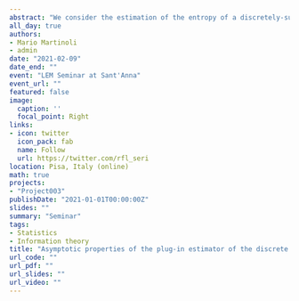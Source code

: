 ```yaml
---
abstract: "We consider the estimation of the entropy of a discretely-supported time series through a plug-in estimator. We provide a correction of the bias and we study the asymptotic properties of the estimator. We show that the widely-used correction proposed by Roulston (1999) is incorrect as it does not remove the $O(N^{-1})$ part of the bias while ours does. We provide the asymptotic distribution and we show that it differs when the values taken by the marginal distribution of the process are equiprobable (a situation that we call degeneracy) and when they are not. We introduce estimators of the bias, the variance and the distribution under degeneracy and we study the estimation error. Finally, we propose a goodness-of-fit test based on entropy and give two motivations for it. The theoretical results are supported by specific numerical examples."
all_day: true
authors:
- Mario Martinoli
- admin
date: "2021-02-09"
date_end: ""
event: "LEM Seminar at Sant'Anna"
event_url: ""
featured: false
image:
  caption: ''
  focal_point: Right
links:
- icon: twitter
  icon_pack: fab
  name: Follow
  url: https://twitter.com/rfl_seri
location: Pisa, Italy (online)
math: true
projects:
- "Project003"
publishDate: "2021-01-01T00:00:00Z"
slides: ""
summary: "Seminar"
tags:
- Statistics
- Information theory
title: "Asymptotic properties of the plug-in estimator of the discrete entropy under dependence"
url_code: ""
url_pdf: ""
url_slides: ""
url_video: ""
---
```

